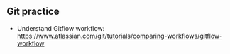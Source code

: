 ## Git practice

- Understand Gitflow workflow: https://www.atlassian.com/git/tutorials/comparing-workflows/gitflow-workflow
